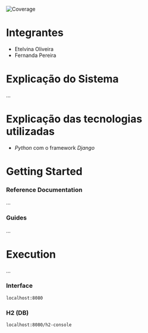 ![Coverage](.github/badges/coverage.svg)

# Integrantes
* Etelvina Oliveira
* Fernanda Pereira

# Explicação do Sistema
...

# Explicação das tecnologias utilizadas
- _Python_ com o framework _Django_

# Getting Started

### Reference Documentation
...

### Guides
...

# Execution
...

### Interface 
    localhost:8080

### H2 (DB)
    localhost:8080/h2-console